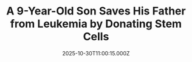 ---
title: "A 9-Year-Old Son Saves His Father from Leukemia by Donating Stem Cells"
date: 2025-10-30T11:00:15.000Z
category: Human Kindness
externalLink: "https://www.goodnewsnetwork.org/a-9-year-old-son-saves-his-father-from-leukemia-by-donating-stem-cells/"
image: ""
excerpt: "A boy in California may have saved his father from a deadly returning cancer by becoming one of if not the world’s youngest stem cell donor. 9-year-old Stephen Mondek from Torrance loves playing catch with his dad, Nick, who himself loves nothing more than being a father. In 2022 Mr. Mondek was diagnosed with acute […] The post A 9-Year-Old…"
---